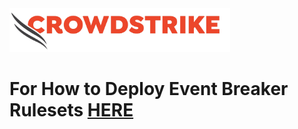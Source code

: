 <img src="https://github.com/CrowdStrike/CrowdStream_and_Cribl-Stream_CrowdStrike_Wiki/blob/main/Visuals/cs-logo.png" width=70% height=70%> 

# For How to Deploy Event Breaker Rulesets [HERE](https://github.com/CrowdStrike/CrowdStream_and_Cribl-Stream_CrowdStrike_Wiki/wiki/How-to-Deploy-Event-Breakers)

